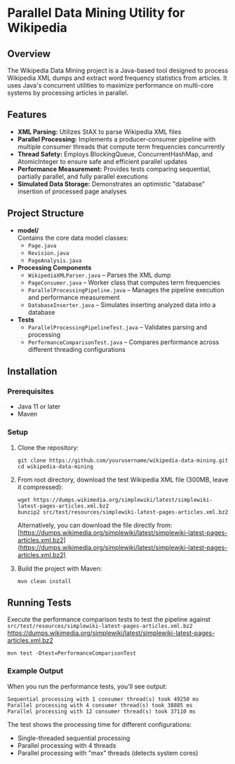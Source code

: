 # Parallel Data Mining Utility for Wikipedia

## Overview
The Wikipedia Data Mining project is a Java-based tool designed to process Wikipedia XML dumps and extract word frequency statistics from articles. It uses Java's concurrent utilities to maximize performance on multi-core systems by processing articles in parallel.

## Features
- **XML Parsing:** Utilizes StAX to parse Wikipedia XML files
- **Parallel Processing:** Implements a producer-consumer pipeline with multiple consumer threads that compute term frequencies concurrently
- **Thread Safety:** Employs BlockingQueue, ConcurrentHashMap, and AtomicInteger to ensure safe and efficient parallel updates
- **Performance Measurement:** Provides tests comparing sequential, partially parallel, and fully parallel executions
- **Simulated Data Storage:** Demonstrates an optimistic "database" insertion of processed page analyses

## Project Structure
- **model/**  
  Contains the core data model classes:
  - `Page.java`
  - `Revision.java`
  - `PageAnalysis.java`
- **Processing Components**
  - `WikipediaXMLParser.java` – Parses the XML dump
  - `PageConsumer.java` – Worker class that computes term frequencies
  - `ParallelProcessingPipeline.java` – Manages the pipeline execution and performance measurement
  - `DatabaseInserter.java` – Simulates inserting analyzed data into a database
- **Tests**
  - `ParallelProcessingPipelineTest.java` – Validates parsing and processing
  - `PerformanceComparisonTest.java` – Compares performance across different threading configurations

## Installation

### Prerequisites
- Java 11 or later
- Maven

### Setup
1. Clone the repository:
   ```
   git clone https://github.com/yourusername/wikipedia-data-mining.git
   cd wikipedia-data-mining
   ```

2. From root directory, download the test Wikipedia XML file (300MB, leave it compressed):
   ```
   wget https://dumps.wikimedia.org/simplewiki/latest/simplewiki-latest-pages-articles.xml.bz2
   bunzip2 src/test/resources/simplewiki-latest-pages-articles.xml.bz2
   ```
   
   Alternatively, you can download the file directly from:
   [https://dumps.wikimedia.org/simplewiki/latest/simplewiki-latest-pages-articles.xml.bz2](https://dumps.wikimedia.org/simplewiki/latest/simplewiki-latest-pages-articles.xml.bz2)

3. Build the project with Maven:
   ```
   mvn clean install
   ```

## Running Tests

Execute the performance comparison tests to test the pipeline against `src/test/resources/simplewiki-latest-pages-articles.xml.bz2`
https://dumps.wikimedia.org/simplewiki/latest/simplewiki-latest-pages-articles.xml.bz2

```
mvn test -Dtest=PerformanceComparisonTest
```

### Example Output

When you run the performance tests, you'll see output:

```
Sequential processing with 1 consumer thread(s) took 49250 ms
Parallel processing with 4 consumer thread(s) took 38885 ms
Parallel processing with 12 consumer thread(s) took 37110 ms
```

The test shows the processing time for different configurations:
- Single-threaded sequential processing
- Parallel processing with 4 threads
- Parallel processing with "max" threads (detects system cores)

